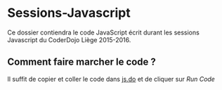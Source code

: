 # Sessions-Javascript

Ce dossier contiendra le code JavaScript écrit durant les sessions Javascript du CoderDojo Liège 2015-2016.

## Comment faire marcher le code ?
Il suffit de copier et coller le code dans [js.do](js.do) et de cliquer sur *Run Code*
